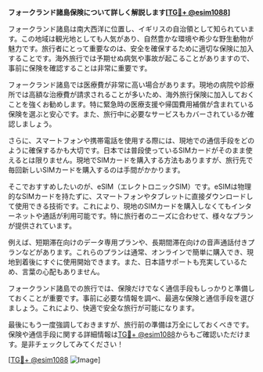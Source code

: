 **フォークランド諸島保険について詳しく解説します[[TG💪+ @esim1088](https://t.me/s/esim1088)]**

フォークランド諸島は南大西洋に位置し、イギリスの自治領として知られています。この地域は観光地としても人気があり、自然豊かな環境や希少な野生動物が魅力です。旅行者にとって重要なのは、安全を確保するために適切な保険に加入することです。海外旅行では予期せぬ病気や事故が起こることがありますので、事前に保険を確認することは非常に重要です。

フォークランド諸島では医療費が非常に高い場合があります。現地の病院や診療所では高額な治療費が請求されることが多いため、海外旅行保険に加入しておくことを強くお勧めします。特に緊急時の医療支援や帰国費用補償が含まれている保険を選ぶと安心です。また、旅行中に必要なサービスもカバーされているか確認しましょう。

さらに、スマートフォンや携帯電話を使用する際には、現地での通信手段をどのように確保するかも大切です。日本では普段使っているSIMカードがそのまま使えるとは限りません。現地でSIMカードを購入する方法もありますが、旅行先で毎回新しいSIMカードを購入するのは手間がかかります。

そこでおすすめしたいのが、eSIM（エレクトロニックSIM）です。eSIMは物理的なSIMカードを持たずに、スマートフォンやタブレットに直接ダウンロードして使用できる技術です。これにより、現地のSIMカードを購入しなくてもインターネットや通話が利用可能です。特に旅行者のニーズに合わせて、様々なプランが提供されています。

例えば、短期滞在向けのデータ専用プランや、長期間滞在向けの音声通話付きプランなどがあります。これらのプランは通常、オンラインで簡単に購入でき、現地到着後にすぐに使用開始できます。また、日本語サポートも充実しているため、言葉の心配もありません。

フォークランド諸島での旅行では、保険だけでなく通信手段もしっかりと準備しておくことが重要です。事前に必要な情報を調べ、最適な保険と通信手段を選びましょう。これにより、快適で安全な旅行が可能になります。

最後にもう一度強調しておきますが、旅行前の準備は万全にしておくべきです。保険や通信手段に関する詳細情報は[TG💪+ @esim1088](https://t.me/s/esim1088)からもご確認いただけます。是非チェックしてみてください！

[[TG💪+ @esim1088](https://t.me/s/esim1088) ![Image](https://i.postimg.cc/Y0z9fWf4/image.png)]